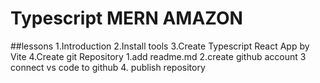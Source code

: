 # Typescript MERN AMAZON

##lessons
1.Introduction
2.Install tools
3.Create Typescript React App by Vite
4.Create git Repository
1.add readme.md
2.create github account
3 connect vs code to github 4. publish repository

